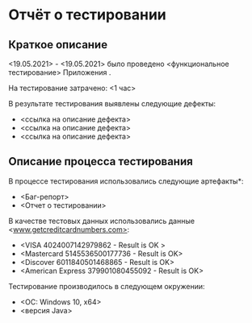 # Отчёт о тестировании <KARTA>

## Краткое описание

<19.05.2021> - <19.05.2021> было проведено <функциональное тестирование> Приложения <KARTA>.

На тестирование затрачено: <1 час>

В результате тестирования выявлены следующие дефекты:
* <ссылка на описание дефекта>
* <ссылка на описание дефекта>
* <ссылка на описание дефекта>

## Описание процесса тестирования

В процессе тестирования использовались следующие артефакты*:
* <Баг-репорт>
* <Отчет о тестировании>


В качестве тестовых данных использовались данные <www.getcreditcardnumbers.com>:
* <VISA 4024007142979862 - Result is OK >
* <Mastercard 5145536500177736 - Result is OK>
* <Discover 6011840501468865 - Result is OK>
* <American Express 379901080455092 - Result is OK>

Тестирование производилось в следующем окружении:
* <ОС: Windows 10, x64>
* <версия Java>
